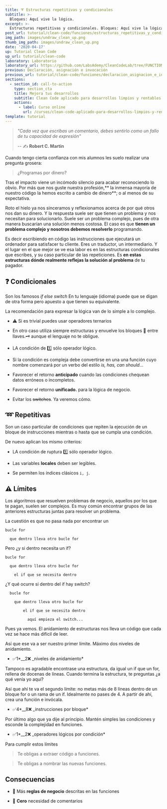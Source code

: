```yaml
---
title: ➰ Estructuras repetitivas y condicionales
subtitle: >-
  Bloques: Aquí vive la lógica.
excerpt: >-
  Estructuras repetitivas y condicionales. Bloques: Aquí vive la lógica.
post_url: tutorial/clean-code/funciones/estructuras_repetitivas_y_condicionales
img_path: images/undraw_clean_up.png
thumb_img_path: images/undraw_clean_up.png
date: '2020-04-17'
up: Tutorial Clean Code
up_url: tutorial/clean-code
laboratory: Laboratorio
laboratory_url: https://github.com/LabsAdemy/CleanCodeLab/tree/FUNCTION/src/examples/2-blocks
previous: Declaración, asignación e invocación
previous_url: tutorial/clean-code/funciones/declaracion_asignacion_e_invocacion
sections:
  - section_id: call-to-action
    type: section_cta
    title: Mejora tus desarrollos
    subtitle: Clean Code aplicado para desarrollos limpios y rentables.
    actions:
      - label: Curso online
        url: /cursos/clean-code-aplicado-para-desarrollos-limpios-y-rentables/
template: tutorial
---
```


> _"Cada vez que escribas un comentario, debes sentirlo como un fallo de tu capacidad de expresión"_
>
> -- ✍️ **Robert C. Martin**

Cuando tengo cierta confianza con mis alumnos les suelo realizar una pregunta grosera:

> ¿Programas por dinero?

Tras el impacto viene un incómodo silencio para acabar reconociendo lo obvio. Por más que nos guste nuestra profesión,** la inmensa mayoría de nuestro código la hemos escrito a cambio de dinero**; o al menos de su expectativa.

Roto el hielo ya nos sinceramos y reflexionamos acerca de por qué otros nos dan su dinero. Y la respuesta suele ser que tienen un problema y nos necesitan para solucionarlo. Suele ser un problema complejo, pues de otra manera buscarían una solución menos costosa. El caso es que **tienen un problema complejo y nosotros debemos resolverlo** programando.

Es decir escribiendo en código las instrucciones que ejecutará un ordenador para satisfacer tu cliente. Eres un traductor, un intermediario. Y el lugar en el que mejor se ve esa labor es en las estructuras condicionales que escribes, y su caso particular de las repeticiones. Es **en estas estructuras dónde realmente reflejas la solución al problema** de tu pagador.

## ❓ Condicionales

Son los famosos _if_ _else_ _switch_ En tu lenguaje (idioma) puede que se digan de otra forma pero apuesto a que tienen su equivalente.

La recomendación para expresar la lógica van de lo simple a lo complejo.

- ⚠️ Si es trivial puedes usar operadores ternarios

- En otro caso utiliza siempre estructuras y envuelve los bloques 🔑 entre llaves.🗝 aunque el lenguaje no te obligue.

- LA condición de 1️⃣ sólo operador lógico.

- Si la condición es compleja debe convertirse en una una función cuyo nombre comenzará por un verbo del estilo _is, has, can should_...

- Favorecer el retorno **anticipado** cuando las condiciones chequean datos erróneos o incompletos.

- Favorecer el retorno **unificado.** para la lógica de negocio.

- Evitar los ~~switches~~. Ya veremos cómo.

## ➿ Repetitivas

Son un caso particular de condiciones que repiten la ejecución de un bloque de instrucciones mientras o hasta que se cumpla una condición.

De nuevo aplican los mismo criterios:

- LA condición de ruptura 1️⃣ sólo operador lógico.

- Las variables **locales** deben ser legibles.

- Se permiten los índices clásicos `i, j`.

## ⚠️ Límites

Los algoritmos que resuelven problemas de negocio, aquellos por los que te pagan, suelen ser complejos. Es muy común encontrar grupos de las anteriores estructuras juntas para resolver un problema.

La cuestión es que no pasa nada por encontrar un

```
bucle for

  que dentro lleva otro bucle for
```

Pero ¿y si dentro necesita un if?

```
bucle for

  que dentro lleva otro bucle for

    el if que se necesita dentro
```

¿Y qué ocurre si dentro del if hay switch?

```
  bucle for

    que dentro lleva otro bucle for

        el if que se necesita dentro

          aquí empieza el switch...
```

Pues ya vemos. El anidamiento de estructuras nos lleva un código que cada vez se hace más difícil de leer.

Así que ese va a ser nuestro primer límite. Máximo dos niveles de anidamiento.

- ✅1*\_\_2❌ \_niveles de anidamiento*

Tampoco es agradable encontrase una estructura, da igual un if que un for, rellena de docenas de líneas. Cuando termina la estructura, te preguntas ¿a qué venía yo aquí?

Así que ahí te va el segundo límite: no metas más de 8 líneas dentro de un bloque for o un rama de un if. Idealmente no pases de 4. A partir de ahí, crea una función e invócala.

- ✅4*\_\_8❌ \_instrucciones por bloque*

Por último algo que ya dije al principio. Mantén simples las condiciones y esconde la complejidad en funciones.

- ✅1*\_\_2❌ \_operadores lógicos por condición*

Para cumplir estos límites

> Te obligas a extraer código a funciones.

> Te obligas a nombrar las nuevas funciones.

## Consecuencias

- 💼 Más **reglas de negocio** descritas en las funciones

- 💬 **Cero** necesidad de comentarios
